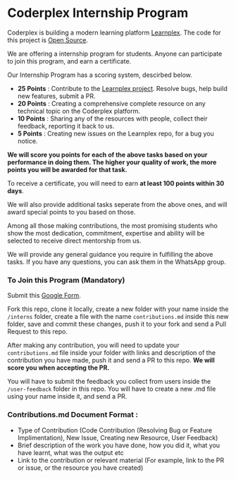 # Coderplex Internship Program
Coderplex is building a modern learning platform [Learnplex](https://coderplex.in). The code for this project is [Open Source](https://github.com/coderplex/learnplex).

We are offering a internship program for students. Anyone can participate to join this program, and earn a certificate. 

Our Internship Program has a scoring system, descirbed below.
- **25 Points** : Contribute to the [Learnplex project](https://github.com/coderplex/learnplex). Resolve bugs, help build new features, submit a PR. 
- **20 Points** : Creating a comprehensive complete resource on any technical topic on the Coderplex platform. 
- **10 Points** : Sharing any of the resources with people, collect their feedback, reporting it back to us. 
- **5 Points** : Creating new issues on the Learnplex repo, for a bug you notice.

**We will score you points for each of the above tasks based on your performance in doing them. The higher your quality of work, the more points you will be awarded for that task.**

To receive a certificate, you will need to earn **at least 100 points within 30 days**.

We will also provide additional tasks seperate from the above ones, and will award special points to you based on those. 

Among all those making contributions, the most promising students who show the most dedication, commitment, expertise and ability will be selected to receive direct mentorship from us. 

We will provide any general guidance you require in fulfilling the above tasks. If you have any questions, you can ask them in the WhatsApp group. 

### To Join this Program (Mandatory)
Submit this [Google Form](https://docs.google.com/forms/d/e/1FAIpQLSe_Hds8IYjYtQjxRN0zMBcUpZsZHhM_RVP0NTMSmnPDfkUwPQ/viewform).

Fork this repo, clone it locally, create a new folder with your name inside the `/interns` folder, create a file with the name `contributions.md` inside this new folder, save and commit these changes, push it to your fork and send a Pull Request to this repo.  

After making any contribution, you will need to update your `contributions.md` file inside your folder with links and description of the contribution you have made, push it and send a PR to this repo. **We will score you when accepting the PR.** 

You will have to submit the feedback you collect from users inside the `/user-feedback` folder in this repo. You will have to create a new .md file using your name inside it, and send a PR. 

### Contributions.md Document Format : 
- Type of Contribution (Code Contribution (Resolving Bug or Feature Implimentation), New Issue, Creating new Resource, User Feedback)
- Brief description of the work you have done, how you did it, what you have learnt, what was the output etc
- Link to the contribution or relevant material (For example, link to the PR or issue, or the resource you have created)
